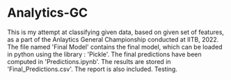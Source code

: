 # Analytics-GC
This is my attempt at classifying given data, based on given set of features, as a part of the Anlaytics General Championship conducted at IITB, 2022. 
The file named 'Final Model' contains the final model, which can be loaded in python using the library : 'Pickle'.
The final predictions have been computed in 'Predictions.ipynb'. The results are stored in 'Final_Predictions.csv'.
The report is also included.
Testing.
